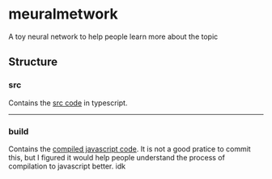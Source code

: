 # meuralmetwork

A toy neural network to help people learn more about the topic

## Structure

### src

Contains the [src code](./src/README.md) in typescript.

--- 

### build
    
Contains the [compiled javascript code](./built). It is not a good pratice to commit this, but I figured it would help people understand the process of compilation to javascript better. idk

